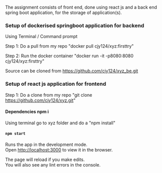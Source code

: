 The assignment consists of front end, done using react js and a back end spring boot application, for the storage of application(s).

### Setup of dockerised springboot application for backend

Using Terminal / Command prompt

Step 1: Do a pull from my repo
"docker pull cjy124/xyz:firsttry"

Step 2: Run the docker container
"docker run -it -p8080:8080 cjy124/xyz:firsttry"

Source can be cloned from https://github.com/cjy124/xyz_be.git

### Setup of react js application for frontend

Step 1: Do a clone from my repo
"git clone https://github.com/cjy124/xyz.git"

#### Dependencies npm i

Using terminal go to xyz folder and do a "npm install"

#### `npm start`

Runs the app in the development mode.<br />
Open [http://localhost:3000](http://localhost:3000) to view it in the browser.

The page will reload if you make edits.<br />
You will also see any lint errors in the console.
